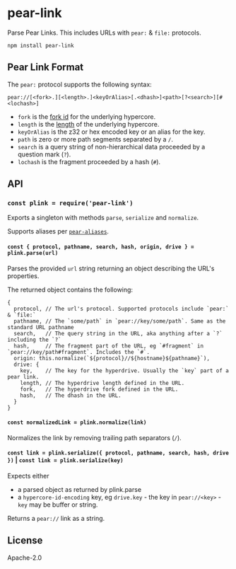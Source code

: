 # pear-link

Parse Pear Links. This includes URLs with `pear:` & `file:` protocols.

```
npm install pear-link
```

## Pear Link Format

The `pear:` protocol supports the following syntax:

```
pear://[<fork>.][<length>.]<keyOrAlias>[.<dhash>]<path>[?<search>][#<lochash>]
```

- `fork` is the [fork id](https://github.com/holepunchto/hypercore#corefork) for the underlying hypercore.
- `length` is the [length](https://github.com/holepunchto/hypercore#corelength) of the underlying hypercore.
- `keyOrAlias` is the z32 or hex encoded key or an alias for the key.
- `path` is zero or more path segments separated by a `/`.
- `search` is a query string of non-hierarchical data proceeded by a question
  mark (`?`).
- `lochash` is the fragment proceeded by a hash (`#`).

## API

### `const plink = require('pear-link')`

Exports a singleton with methods `parse`, `serialize` and `normalize`.

Supports aliases per [`pear-aliases`](https://github.com/holepunchto/pear-aliases).

#### `const { protocol, pathname, search, hash, origin, drive } = plink.parse(url)`

Parses the provided `url` string returning an object describing the URL's
properties.

The returned object contains the following:

```
{
  protocol, // The url's protocol. Supported protocols include `pear:` & `file:`
  pathname, // The `some/path` in `pear://key/some/path`. Same as the standard URL pathname
  search,   // The query string in the URL, aka anything after a `?` including the `?`
  hash,     // The fragment part of the URL, eg `#fragment` in `pear://key/path#fragment`. Includes the `#`.
  origin: this.normalize(`${protocol}//${hostname}${pathname}`),
  drive: {
    key,    // The key for the hyperdrive. Usually the `key` part of a pear link.
    length, // The hyperdrive length defined in the URL.
    fork,   // The hyperdrive fork defined in the URL.
    hash,   // The dhash in the URL.
  }
}
```

#### `const normalizedLink = plink.normalize(link)`

Normalizes the link by removing trailing path separators (`/`).

#### `const link = plink.serialize({ protocol, pathname, search, hash, drive })` | `const link = plink.serialize(key)`

Expects either

- a parsed object as returned by plink.parse
- a `hypercore-id-encoding` key, eg `drive.key` - the key in `pear://<key>` - `key` may be buffer or string.

Returns a `pear://` link as a string.

## License

Apache-2.0
